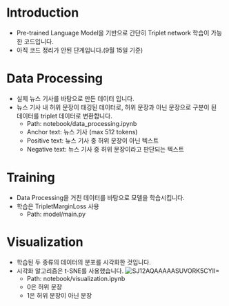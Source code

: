 # Introduction
* Pre-trained Language Model을 기반으로 간단히 Triplet network 학습이 가능한 코드입니다.
* 아직 코드 정리가 안된 단계입니다.(9월 15일 기준)

# Data Processing
* 실제 뉴스 기사를 바탕으로 만든 데이터 입니다.
* 뉴스 기사 내 허위 문장이 태깅된 데이터로, 허위 문장과 아닌 문장으로 구분이 된 데이터를 triplet 데이터로 변환합니다.
  - Path: notebook/data_processing.ipynb
  - Anchor text: 뉴스 기사 (max 512 tokens)
  - Positive text: 뉴스 기사 중 허위 문장이 아닌 텍스트
  - Negative text: 뉴스 기사 중 허위 문장이라고 판단되는 텍스트


# Training 
* Data Processing을 거친 데이터를 바탕으로 모델을 학습시킵니다.
* 학습은 TripletMarginLoss 사용
  - Path: model/main.py

# Visualization
* 학습된 두 종류의 데이터의 분포를 시각화한 것입니다.
* 시각화 알고리즘은 t-SNE를 사용했습니다.
![SJ12AQAAAAASUVORK5CYII=](https://user-images.githubusercontent.com/41908581/133370149-a7b90ff7-958e-4ded-a439-f9def6102e9b.png)
  - Path: notebook/visualization.ipynb
  - 0은 허위 문장
  - 1은 허위 문장이 아닌 문장
